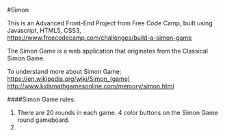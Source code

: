 #Simon

This is an Advanced Front-End Project from Free Code Camp, built using Javascript, HTML5, CSS3, https://www.freecodecamp.com/challenges/build-a-simon-game

The Simon Game is a web application that originates from the Classical Simon Game. 

To understand more about Simon Game:
<br />
https://en.wikipedia.org/wiki/Simon_(game)
<br />
http://www.kidsmathgamesonline.com/memory/simon.html

####Simon Game rules:
1. There are 20 rounds in each game. 4 color buttons on the Simon Game round gameboard.
2. 

